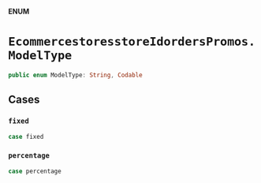 **ENUM**

# `EcommercestoresstoreIdordersPromos.ModelType`

```swift
public enum ModelType: String, Codable
```

## Cases
### `fixed`

```swift
case fixed
```

### `percentage`

```swift
case percentage
```
